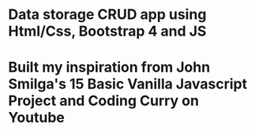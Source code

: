 # Data storage CRUD app using Html/Css, Bootstrap 4 and JS
# Built my inspiration from John Smilga's 15 Basic Vanilla Javascript Project and Coding Curry on Youtube
